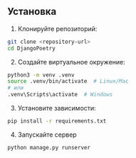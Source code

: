 ## Установка

1. Клонируйте репозиторий:
```bash
git clone <repository-url>
cd DjangoPoetry
```

2. Создайте виртуальное окружение:
```bash
python3 -m venv .venv
source .venv/bin/activate  # Linux/Mac
# или
.venv\Scripts\activate  # Windows
```

3. Установите зависимости:
```bash
pip install -r requirements.txt
```

4. Запускайте сервер
```bash
python manage.py runserver
```